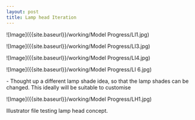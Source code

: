 ```yaml
---
layout: post
title: Lamp head Iteration
---
```



![Image]({{site.baseurl}}/working/Model Progress/LI1.jpg)

![Image]({{site.baseurl}}/working/Model Progress/LI3.jpg)

![Image]({{site.baseurl}}/working/Model Progress/LI4.jpg)

![Image]({{site.baseurl}}/working/Model Progress/LI 6.jpg)

<p>- Thought up a different lamp shade idea, so that the lamp shades can be changed. This ideally will be suitable to customise</p>

![Image]({{site.baseurl}}/working/Model Progress/LH1.jpg)
<p> Illustrator file testing lamp head concept.</p>